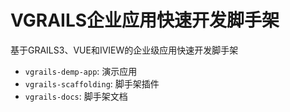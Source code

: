 # VGRAILS企业应用快速开发脚手架
基于GRAILS3、VUE和IVIEW的企业级应用快速开发脚手架

* `vgrails-demp-app`: 演示应用
* `vgrails-scaffolding`: 脚手架插件
* `vgrails-docs`: 脚手架文档
